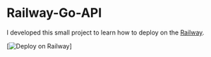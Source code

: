# Railway-Go-API

I developed this small project to learn how to deploy on the [Railway](https://railway.app/).

[![Deploy on Railway](https://railway.app/button.svg)]

